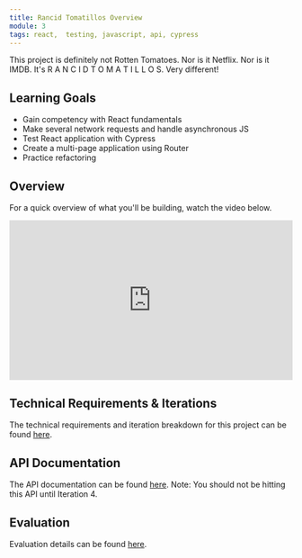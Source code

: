 ```yaml
---
title: Rancid Tomatillos Overview
module: 3
tags: react,  testing, javascript, api, cypress
---
```


This project is definitely not Rotten Tomatoes. Nor is it Netflix. Nor is it IMDB. It's R A N C I D  T O M A T I L L O S. Very different!

## Learning Goals

* Gain competency with React fundamentals
* Make several network requests and handle asynchronous JS
* Test React application with Cypress
* Create a multi-page application using Router
* Practice refactoring

## Overview

<section class="dropdown">
<p class="dropdown-header">For a quick overview of what you'll be building, watch the video below.</p>

<div style="position: relative; padding-bottom: 56.25%; height: 0;"><iframe src="https://www.loom.com/embed/a51f29cff3464fddba4a394defbdb83e?sid=3d14ca75-dce2-4ba6-9f47-5f654f73af27" frameborder="0" webkitallowfullscreen mozallowfullscreen allowfullscreen style="position: absolute; top: 0; left: 0; width: 100%; height: 100%;"></iframe></div>
</section>

## Technical Requirements & Iterations

The technical requirements and iteration breakdown for this project can be found [here](./technical_requirements).

## API Documentation
The API documentation can be found [here](./api_documentation). Note: You should not be hitting this API until Iteration 4.

## Evaluation

Evaluation details can be found [here](./evaluation).
